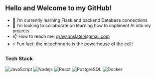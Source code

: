 ## Hello and Welcome to my GitHub!
- 🌱 I’m currently learning Flask and backend Database connections
- 👯 I’m looking to collaborate on learning how to impliment AI into my projects
- 📫 How to reach me: graysonslater@gmail.com
- ⚡ Fun fact: the mitochondria is the powerhouse of the cell!

### Tech Stack

![JavaScript](https://img.shields.io/badge/JavaScript-F7DF1E?logo=javascript&logoColor=black)
![Nodejs](https://img.shields.io/badge/Node.js-43853D?logo=node.js&logoColor=white)
![React](https://img.shields.io/badge/React-20232A?logo=react&logoColor=61DAFB)
![PostgreSQL](https://img.shields.io/badge/PostgreSQL-316192?logo=postgresql&logoColor=white)
![Docker](https://img.shields.io/badge/-Docker-2496ED?logo=docker&logoColor=white)


